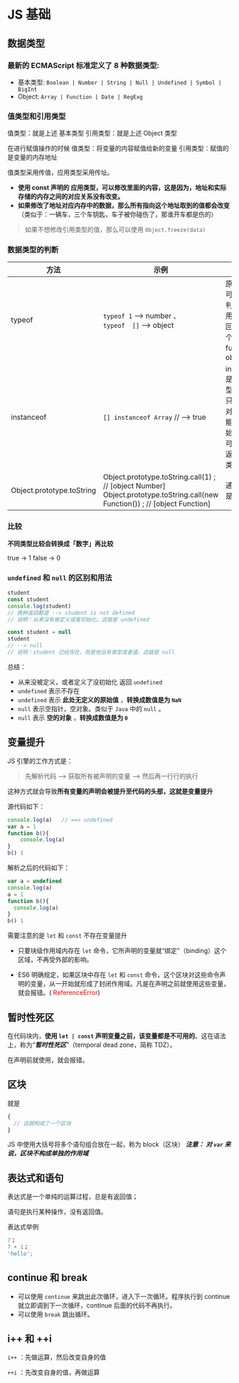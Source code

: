 # JS 基础

## 数据类型

### 最新的 ECMAScript 标准定义了 8 种数据类型:
* 基本类型: `Boolean | Number | String | Null | Undefined | Symbol | BigInt`
* Object: `Array | Function | Date | RegExg`



### 值类型和引用类型
值类型：就是上述 基本类型
引用类型：就是上述 Object 类型

在进行赋值操作的时候
值类型：将变量的内容赋值给新的变量
引用类型：赋值的是变量的内存地址

值类型采用传值，应用类型采用传址。

* **使用 const 声明的 应用类型，可以修改里面的内容，这是因为，地址和实际存储的内存之间的对应关系没有改变。**
* **如果修改了地址对应内存中的数据，那么所有指向这个地址取到的值都会改变**（类似于：一辆车，三个车钥匙，车子被你碰伤了，那谁开车都是伤的）

> 如果不想修改引用类型的值，那么可以使用 `Object.freeze(data)`



### 数据类型的判断
| 方法                      | 示例                                                         | 说明                                                         |
| ------------------------- | ------------------------------------------------------------ | ------------------------------------------------------------ |
| typeof                    | `typeof 1` --> number 、<br />`typeof  []` --> object        | 原始类型可以准确判断、引用类型返回值有两个 function、object   |
| instanceof                | `[] instanceof Array` // --> true                            | instanceof是基于原型链<br />只能用于对象，不能用于原始类型<br />可以准确返回所属类型 |
| Object.prototype.toString | Object.prototype.toString.call(1) ;    // [object Number]<br />Object.prototype.toString.call(new Function()) ; // [object Function] | 通用，但是麻烦                                               |


### 比较
**不同类型比较会转换成「数字」再比较**

true -> 1
false -> 0


### `undefined` 和 `null` 的区别和用法
```javascript
student
const student
console.log(student) 
// 两种返回都是 --> student is not defined
// 说明：从来没有被定义或者初始化。这就是 undefined

const student = null
student 
// --> null
// 说明：student 已经存在，但是他没有类型或者值，这就是 null

```

总结：
* 从来没被定义，或者定义了没初始化 返回 `undefined`
* `undefined` 表示不存在
* `undefined` 表示 **此处无定义的原始值** ，**转换成数值是为 `NaN`**
* `null` 表示空指针，空对象。类似于 `Java` 中的 `null` 。
* `null` 表示 **空的对象** ，**转换成数值是为 `0`**



## 变量提升

JS 引擎的工作方式是：

> 先解析代码 --> 获取所有被声明的变量 --> 然后再一行行的执行

这种方式就会导致**所有变量的声明会被提升至代码的头部，这就是变量提升**

源代码如下：
```javascript
console.log(a)   // ==> undefined
var a = 1
function b(){
    console.log(a)
}
b() 1
```

解析之后的代码如下：
```javascript
var a = undefined
console.log(a)
a = 1
function b(){
  console.log(a)
}
b() 1
```

需要注意的是 `let` 和 `const` 不存在变量提升

* 只要块级作用域内存在 `let` 命令，它所声明的变量就“绑定”（binding）这个区域，不再受外部的影响。

* ES6 明确规定，如果区块中存在 `let` 和 `const` 命令，这个区块对这些命令声明的变量，从一开始就形成了封闭作用域。凡是在声明之前就使用这些变量，就会报错。( <span style='color:red'>ReferenceError</span>)



## 暂时性死区

在代码块内，**使用 `let | const`  声明变量之前，该变量都是不可用的**。这在语法上，称为“***暂时性死区***”（temporal dead zone，简称 TDZ）。

在声明前就使用，就会报错。



## 区块
就是 
```javascript
{
  // 这就构成了一个区块
}
```
JS 中使用大括号将多个语句组合放在一起，称为 block（区块）
***注意： 对 `var` 来说，区块不构成单独的作用域***



## 表达式和语句

表达式是一个单纯的运算过程，总是有返回值；

语句是执行某种操作，没有返回值。

表达式举例

```javascript
7；
7 + 1；
'hello';
```



## continue 和 break

* 可以使用 `continue` 来跳出此次循环，进入下一次循环。程序执行到 continue 就立即调到下一次循环，continue 后面的代码不再执行。
* 可以使用 `break` 跳出循环。



## i++ 和 ++i

`i++` ：先做运算，然后改变自身的值

`++i` ：先改变自身的值，再做运算

